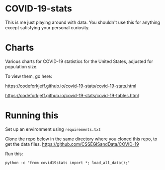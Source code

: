 
# COVID-19-stats

This is me just playing around with data. You shouldn't use this for anything except satisfying your personal curiosity.

# Charts

Various charts for COVID-19 statistics for the United States, adjusted for population size.

To view them, go here:

https://codeforkjeff.github.io/covid-19-stats/covid-19-stats.html

https://codeforkjeff.github.io/covid-19-stats/covid-19-tables.html

# Running this

Set up an environment using `requirements.txt`

Clone the repo below in the same directory where you cloned this repo, to get the data files.
https://github.com/CSSEGISandData/COVID-19

Run this:

```
python -c "from covid19stats import *; load_all_data();"
```
